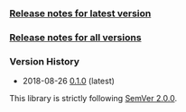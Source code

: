 ### [Release notes for latest version](latest.md)

### [Release notes for all versions](full.md)

### Version History

* 2018-08-26 [0.1.0](0.1.0.md) (latest)


This library is strictly following [SemVer 2.0.0](https://semver.org/spec/v2.0.0.html).